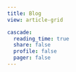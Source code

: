 ```yaml
---
title: Blog
view: article-grid

cascade:
  reading_time: true
  share: false
  profile: false
  pager: false
---
```

